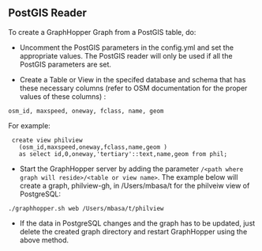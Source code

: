 ## PostGIS Reader
To create a GraphHopper Graph from a PostGIS table, do:

* Uncomment the PostGIS parameters in the config.yml and set the appropriate values. The PostGIS reader will only be used if all the PostGIS parameters are set.

 
* Create a Table or View in the specifed database and schema that has these necessary columns (refer to OSM documentation for the proper values of these columns) : 

``` 
osm_id, maxspeed, oneway, fclass, name, geom 
```

For example:

``` 
 create view philview 
   (osm_id,maxspeed,oneway,fclass,name,geom ) 
   as select id,0,oneway,'tertiary'::text,name,geom from phil;
```

* Start the GraphHopper server by adding the parameter ``/<path where graph will reside>/<table or view name>``. The example below will create a graph, philview-gh, in /Users/mbasa/t for the philveiw view of PostgreSQL:

``` 
./graphhopper.sh web /Users/mbasa/t/philview
```

* If the data in PostgreSQL changes and the graph has to be updated, just delete the created graph directory and restart GraphHopper using the above method.

